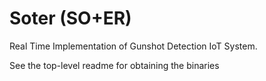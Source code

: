 # Soter (SO+ER)
Real Time Implementation of Gunshot Detection IoT System.

See the top-level readme for obtaining the binaries
